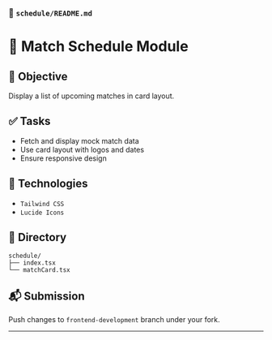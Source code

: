 
### 📘 `schedule/README.md`

# 📅 Match Schedule Module

## 🎯 Objective
Display a list of upcoming matches in card layout.

## ✅ Tasks
- Fetch and display mock match data
- Use card layout with logos and dates
- Ensure responsive design

## 🔧 Technologies
- `Tailwind CSS`
- `Lucide Icons`

## 📁 Directory
```
schedule/
├── index.tsx
└── matchCard.tsx
```

## 📬 Submission
Push changes to `frontend-development` branch under your fork.

---
